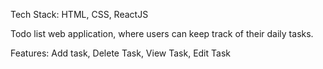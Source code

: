Tech Stack: HTML, CSS, ReactJS

Todo list web application, where users can keep track of their daily tasks.

Features: Add task, Delete Task, View Task, Edit Task
